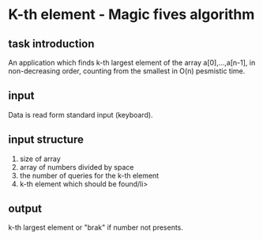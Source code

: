 # K-th element - Magic fives algorithm
## task introduction
An application which finds k-th largest element of the array  a[0],…,a[n-1], in non-decreasing order, counting from the smallest in O(n) pesmistic time.

## input
Data is read form standard input (keyboard).

## input structure
<ol>
<li> size of array</li>
<li> array of numbers divided by space</li>
<li> the number of queries for the k-th element</li>
<li> k-th element which should be found/li>
</ol>

## output
k-th largest element or "brak" if number not presents.